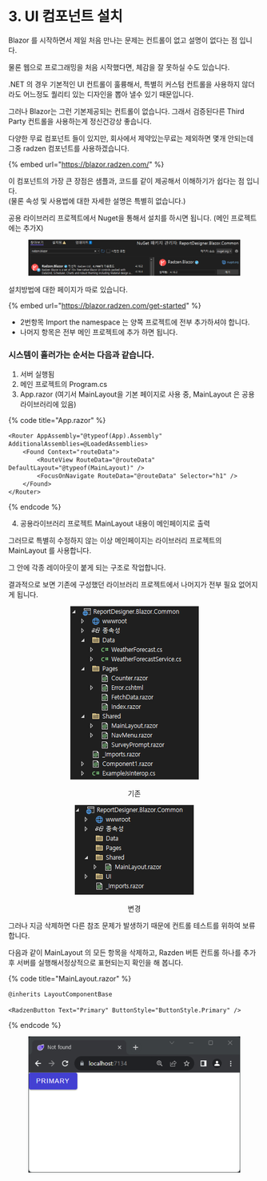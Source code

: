# 3. UI 컴포넌트 설치

Blazor 를 시작하면서 제일 처음 만나는 문제는 컨트롤이 없고 설명이 없다는 점 입니다.&#x20;

물론 웹으로 프로그래밍을 처음 시작했다면, 체감을 잘 못하실 수도 있습니다.&#x20;

.NET 의 경우 기본적인 UI 컨트롤이 훌륭해서, 특별히 커스텀 컨트롤을 사용하지 않더라도 어느정도 퀄리티 있는 디자인을 뽑아 낼수 있기 때문입니다.&#x20;



그러나 Blazor는 그런 기본제공되는 컨트롤이 없습니다. 그래서 검증된다른 Third Party 컨트롤을 사용하는게 정신건강상 좋습니다. &#x20;

다양한 무료 컴포넌트 들이 있지만, 회사에서 제약있는무료는 제외하면 몇개 안되는데 그중 radzen 컴포넌트를 사용하겠습니다.&#x20;

{% embed url="https://blazor.radzen.com/" %}

이 컴포넌트의 가장 큰 장점은 샘플과, 코드를 같이 제공해서 이해하기가 쉽다는 점 입니다. \
(물론 속성 및 사용법에 대한 자세한 설명은 특별히 없습니다.)



공용 라이브러리 프로젝트에서 Nuget을 통해서 설치를 하시면 됩니다. (메인 프로젝트에는 추가X)

<figure><img src="../../.gitbook/assets/image (1) (1) (1).png" alt=""><figcaption></figcaption></figure>

설치방법에 대한 페이지가 따로 있습니다.&#x20;

{% embed url="https://blazor.radzen.com/get-started" %}

* 2번항목 Import the namespace 는 양쪽 프로젝트에 전부 추가하셔야 합니다.
* 나머지 항목은 전부 메인 프로젝트에 추가 하면 됩니다.&#x20;

### 시스템이 흘러가는 순서는 다음과 같습니다.&#x20;

1. 서버 실행됨
2. 메인 프로젝트의 Program.cs
3. App.razor (여기서 MainLayout을 기본 페이지로 사용 중, MainLayout 은 공용라이브러리에 있음)

{% code title="App.razor" %}
```cshtml
<Router AppAssembly="@typeof(App).Assembly" AdditionalAssemblies=@LoadedAssemblies>
    <Found Context="routeData">
        <RouteView RouteData="@routeData" DefaultLayout="@typeof(MainLayout)" />
        <FocusOnNavigate RouteData="@routeData" Selector="h1" />
    </Found>
</Router>
```
{% endcode %}

4. 공용라이브러리 프로젝트 MainLayout 내용이 메인페이지로 출력



그러므로 특별히 수정하지 않는 이상 메인페이지는 라이브러리 프로젝트의 MainLayout 를 사용합니다.&#x20;

그 안에 각종 레이아웃이 붙게 되는 구조로 작업합니다.&#x20;



결과적으로 보면 기존에 구성했던 라이브러리 프로젝트에서 나머지가 전부 필요 없어지게 됩니다.

<div align="center" data-full-width="false">

<figure><img src="../../.gitbook/assets/라이브러리 프로젝트 기본" alt=""><figcaption><p>기존</p></figcaption></figure>

 

<figure><img src="../../.gitbook/assets/image (18).png" alt=""><figcaption><p>변경</p></figcaption></figure>

</div>



그러나 지금 삭제하면 다른 참조 문제가 발생하기 때문에 컨트롤 테스트를 위하여 보류 합니다.&#x20;



다음과 같이 MainLayout 의 모든 항목을 삭제하고, Razden 버튼 컨트롤 하나를 추가 후 서버를 실행해서정상적으로 표현되는지 확인을 해 봅니다.&#x20;

{% code title="MainLayout.razor" %}
```cshtml
@inherits LayoutComponentBase

<RadzenButton Text="Primary" ButtonStyle="ButtonStyle.Primary" />
```
{% endcode %}

<figure><img src="../../.gitbook/assets/image (19).png" alt=""><figcaption></figcaption></figure>

